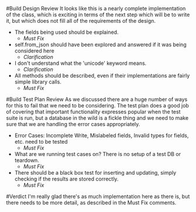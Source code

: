 #Build Design Review
It looks like this is a nearly complete implementation of the class, which is exciting in terms of the next step which will be to write it, but which does not fill all of the requirements of the design.

* The fields being used should be explained.
    - *Must Fix*
* self.from_json should have been explored and answered if it was being considered here
    - *Clarification*
* I don't understand what the 'unicode' keyword means.
    - *Clarification*
* All methods should be described, even if their implementations are fairly simple library calls.
    - *Must Fix*

#Build Test Plan Review
As we discussed there are a huge number of ways for this to fail that we need to be considering. The test plan does a good job of covering that important functionality expresses popular when the test suite is run, but a database in the wild is a fickle thing and we need to make sure that we are handling the error cases appropriately.

* Error Cases: Incomplete Write, Mislabeled fields, Invalid types for fields, etc. need to be tested
    - *Must Fix*
* What are we running test cases on? There is no setup of a test DB or teardown.
    - *Must Fix*
* There should be a black box test for inserting and updating, simply checking if the results are stored correctly.
    - *Must Fix*

#Verdict
I'm really glad there's as much implementation here as there is, but there needs to be more detail, as described in the Must Fix comments.